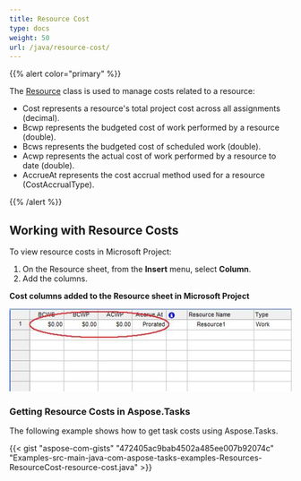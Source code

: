 ```yaml
---
title: Resource Cost
type: docs
weight: 50
url: /java/resource-cost/
---
```


{{% alert color="primary" %}} 

The [Resource](https://apireference.aspose.com/tasks/java/com.aspose.tasks/Resource) class is used to manage costs related to a resource:

- Cost represents a resource's total project cost across all assignments (decimal).
- Bcwp represents the budgeted cost of work performed by a resource (double).
- Bcws represents the budgeted cost of scheduled work (double).
- Acwp represents the actual cost of work performed by a resource to date (double).
- AccrueAt represents the cost accrual method used for a resource (CostAccrualType).

{{% /alert %}} 
## **Working with Resource Costs**
To view resource costs in Microsoft Project:

1. On the Resource sheet, from the **Insert** menu, select **Column**.
2. Add the columns.


**Cost columns added to the Resource sheet in Microsoft Project** 

![todo:image_alt_text](resource-cost_1.png)
### **Getting Resource Costs in Aspose.Tasks**
The following example shows how to get task costs using Aspose.Tasks.

{{< gist "aspose-com-gists" "472405ac9bab4502a485ee007b92074c" "Examples-src-main-java-com-aspose-tasks-examples-Resources-ResourceCost-resource-cost.java" >}}
